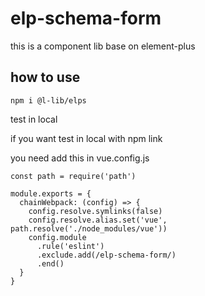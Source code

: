 # elp-schema-form

this is a component lib base on element-plus

## how to use

```
npm i @l-lib/elps
```

test in local

if you want test in local with npm link

you need add this in vue.config.js

```
const path = require('path')

module.exports = {
  chainWebpack: (config) => {
    config.resolve.symlinks(false)
    config.resolve.alias.set('vue', path.resolve('./node_modules/vue'))
    config.module
      .rule('eslint')
      .exclude.add(/elp-schema-form/)
      .end()
  }
}

```
